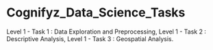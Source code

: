 # Cognifyz_Data_Science_Tasks
Level 1 - Task 1 : Data Exploration and Preprocessing, 
Level 1 - Task 2 : Descriptive Analysis, 
Level 1 - Task 3 : Geospatial Analysis.
